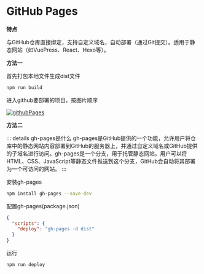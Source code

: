 # GitHub Pages

**特点**

与GitHub仓库直接绑定，支持自定义域名，自动部署（通过Git提交）。适用于静态网站（如VuePress、React、Hexo等）。

**方法一**

首先打包本地文件生成dist文件
```sh
npm run build
```

进入github要部署的项目，按图片顺序

[![githubPages](/githubPages.jpg)](/githubPages.jpg)

**方法二**

::: details ‌gh-pages是什么
‌gh-pages‌是GitHub提供的一个功能，允许用户将仓库中的静态网站内容部署到GitHub的服务器上，并通过自定义域名或GitHub提供的子域名进行访问。gh-pages是一个分支，用于托管静态网站。用户可以将HTML、CSS、JavaScript等静态文件推送到这个分支，GitHub会自动将其部署为一个可访问的网站‌。
:::

安装gh-pages
```sh
npm install gh-pages --save-dev
```

配置gh-pages(package.json)
```json [package.json]
{
  "scripts": {
    "deploy": "gh-pages -d dist"
  }
}
```

运行
```sh
npm run deploy
```